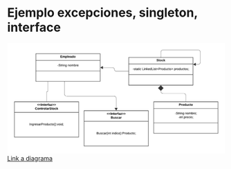 <h1>Ejemplo excepciones, singleton, interface</h1>
<img src="diagramaClases.png">
<a href="https://lucid.app/lucidchart/d5ed8d42-2a38-4116-9e87-94c33de62069/edit?view_items=-9H.mSdjUISi&invitationId=inv_6b6a7452-f46f-4d6d-95b0-8fae7e8bd29a">Link a diagrama</a>
